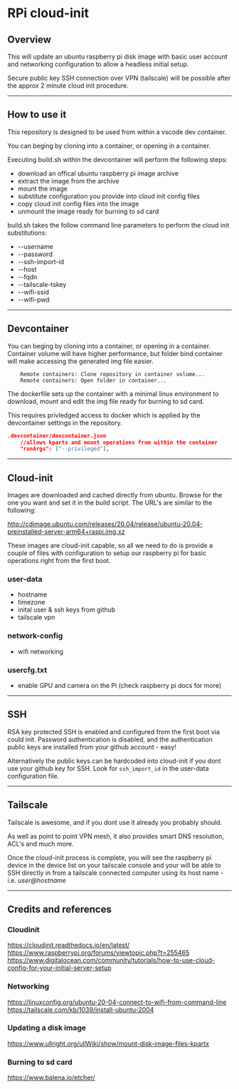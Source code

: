 # RPi cloud-init

## Overview

This will update an ubuntu raspberry pi disk image with basic user account and networking configuration to allow a headless initial setup.

Secure public key SSH connection over VPN (tailscale) will be possible after the approx 2 minute cloud init procedure.

---
## How to use it

This repository is designed to be used from within a vscode dev container.

You can beging by cloning into a container, or opening in a container.

Executing build.sh within the devcontainer will perform the following steps:
* download an offical ubuntu raspberry pi image archive
* extract the image from the archive
* mount the image
* substitute configuration you provide into cloud init config files
* copy cloud init config files into the image
* unmount the image ready for burning to sd card

build.sh takes the follow command line parameters to perform the cloud init substitutions:
*    --username
*    --password
*    --ssh-import-id
*    --host
*    --fqdn
*    --tailscale-tskey
*    --wifi-ssid
*    --wifi-pwd

---
## Devcontainer
You can beging by cloning into a container, or opening in a container.
Container volume will have higher performance, but folder bind container will make accessing the generated img file easier.
```
    Remote containers: Clone repository in container volume...
    Remote containers: Open folder in container...
```

The dockerfile sets up the container with a minimal linux environment to download, mount and edit the img file ready for burning to sd card.

This requires privledged access to docker which is applied by the devcontainer settings in the repository.
```json
.devcontainer/devcontainer.json 
    //allows kpartx and mount operations from within the container
    "runArgs": ["--privileged"],
```

---
## Cloud-init

Images are downloaded and cached directly from ubuntu. Browse for the one you want and set it in the build script. The URL's are similar to the following:

http://cdimage.ubuntu.com/releases/20.04/release/ubuntu-20.04-preinstalled-server-arm64+raspi.img.xz

These images are cloud-init capable, so all we need to do is provide a couple of files with configuration to setup our raspberry pi for basic operations right from the first boot.

### user-data
* hostname
* timezone
* inital user & ssh keys from github
* tailscale vpn
### network-config
* wifi networking
### usercfg.txt
* enable GPU and camera on the Pi (check raspberry pi docs for more)
---
## SSH
RSA key protected SSH is enabled and configured from the first boot via could init. Password authentication is disabled, and the authentication public keys are installed from your github account - easy!

Alternatively the public keys can be hardcoded into cloud-init if you dont use your github key for SSH. Look for `ssh_import_id` in the user-data configuration file.

---
## Tailscale
Tailscale is awesome, and if you dont use it already you probably should.

As well as point to point VPN mesh, it also provides smart DNS resolution, ACL's and much more.

Once the cloud-init process is complete, you will see the raspberry pi device in the device list on your tailscale console and your will be able to SSH directly in from a tailscale connected computer using its host name - i.e. *user@hostname*

---
## Credits and references

### Cloudinit
https://cloudinit.readthedocs.io/en/latest/
https://www.raspberrypi.org/forums/viewtopic.php?t=255465
https://www.digitalocean.com/community/tutorials/how-to-use-cloud-config-for-your-initial-server-setup

### Networking
https://linuxconfig.org/ubuntu-20-04-connect-to-wifi-from-command-line
https://tailscale.com/kb/1039/install-ubuntu-2004

### Updating a disk image
https://www.ullright.org/ullWiki/show/mount-disk-image-files-kpartx

### Burning to sd card
https://www.balena.io/etcher/
